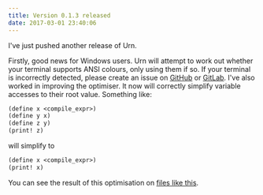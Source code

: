 ```yaml
---
title: Version 0.1.3 released
date: 2017-03-01 23:40:06
---
```


I've just pushed another release of Urn.

Firstly, good news for Windows users. Urn will attempt to work out whether your terminal supports ANSI colours, only
using them if so. If your terminal is incorrectly detected, please create an issue
on [GitHub]("https://github.com/SquidDev/urn/issues/new") or [GitLab]("https://gitlab.com/SquidDev/urn/issues/new").
I've also worked in improving the optimiser. It now will correctly simplify variable accesses to their root
value. Something like:

```cl
(define x <compile_expr>)
(define y x)
(define z y)
(print! z)
```

will simplify to

```cl
(define x <compile_expr>)
(print! x)
```

You can see the result of this optimisation on [files like this][1].

[1]: https://github.com/SquidDev/urn/commit/5008c708b6aeac3eacc9dda0cc43b31627a4efdc#diff-b0da7cbea3eec3bf35a4fb4a587b3b93
